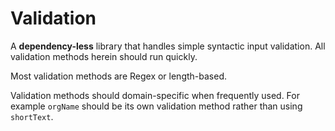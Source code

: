 # Validation

A **dependency-less** library that handles simple syntactic input validation.
All validation methods herein should run quickly.

Most validation methods are Regex or length-based.

Validation methods should domain-specific when frequently used.
For example `orgName` should be its own validation method
rather than using `shortText`.

